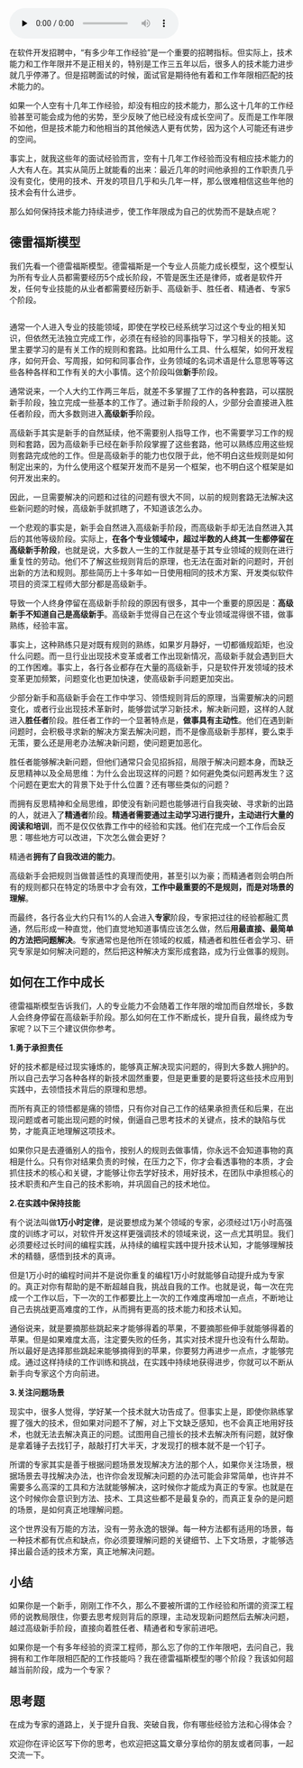 <audio id="audio" title="34 | 技术修炼之道：同样工作十几年，为什么有的人成为大厂架构师，有的人失业？" controls="" preload="none"><source id="mp3" src="https://static001.geekbang.org/resource/audio/ce/e5/cead9660a6f1c9467704fbdda6e71ce5.mp3"></audio>

在软件开发招聘中，“有多少年工作经验”是一个重要的招聘指标。但实际上，技术能力和工作年限并不是正相关的，特别是工作三五年以后，很多人的技术能力进步就几乎停滞了。但是招聘面试的时候，面试官是期待他有着和工作年限相匹配的技术能力的。

如果一个人空有十几年工作经验，却没有相应的技术能力，那么这十几年的工作经验甚至可能会成为他的劣势，至少反映了他已经没有成长空间了。反而是工作年限不如他，但是技术能力和他相当的其他候选人更有优势，因为这个人可能还有进步的空间。

事实上，就我这些年的面试经验而言，空有十几年工作经验而没有相应技术能力的人大有人在。其实从简历上就能看的出来：最近几年的时间他承担的工作职责几乎没有变化，使用的技术、开发的项目几乎和头几年一样，那么很难相信这些年他的技术会有什么进步。

那么如何保持技术能力持续进步，使工作年限成为自己的优势而不是缺点呢？

## 德雷福斯模型

我们先看一个德雷福斯模型。德雷福斯是一个专业人员能力成长模型，这个模型认为所有专业人员都需要经历5个成长阶段，不管是医生还是律师，或者是软件开发，任何专业技能的从业者都需要经历新手、高级新手、胜任者、精通者、专家5个阶段。

<img src="https://static001.geekbang.org/resource/image/75/57/751f36321ade6b0e9a6214b6494f6857.png" alt="">

通常一个人进入专业的技能领域，即使在学校已经系统学习过这个专业的相关知识，但依然无法独立完成工作，必须在有经验的同事指导下，学习相关的技能。这里主要学习的是有关工作的规则和套路。比如用什么工具、什么框架，如何开发程序，如何开会、写周报，如何和同事合作，业务领域的名词术语是什么意思等等这些各种各样和工作有关的大小事情。这个阶段叫做**新手**阶段。

通常说来，一个人大约工作两三年后，就差不多掌握了工作的各种套路，可以摆脱新手阶段，独立完成一些基本的工作了。通过新手阶段的人，少部分会直接进入胜任者阶段，而大多数则进入**高级新手**阶段。

高级新手其实是新手的自然延续，他不需要别人指导工作，也不需要学习工作的规则和套路，因为高级新手已经在新手阶段掌握了这些套路，他可以熟练应用这些规则套路完成他的工作。但是高级新手的能力也仅限于此，他不明白这些规则是如何制定出来的，为什么使用这个框架开发而不是另一个框架，也不明白这个框架是如何开发出来的。

因此，一旦需要解决的问题和过往的问题有很大不同，以前的规则套路无法解决这些新问题的时候，高级新手就抓瞎了，不知道该怎么办。

一个悲观的事实是，新手会自然进入高级新手阶段，而高级新手却无法自然进入其后的其他等级阶段。实际上，**在各个专业领域中，超过半数的人终其一生都停留在高级新手阶段**，也就是说，大多数人一生的工作就是基于其专业领域的规则在进行重复性的劳动。他们不了解这些规则背后的原理，也无法在面对新的问题时，开创出新的方法和规则。那些简历上十多年如一日使用相同的技术方案、开发类似软件项目的资深工程师大部分都是高级新手。

导致一个人终身停留在高级新手阶段的原因有很多，其中一个重要的原因是：**高级新手不知道自己是高级新手**。高级新手觉得自己在这个专业领域混得很不错，做事熟练，经验丰富。

事实上，这种熟练只是对既有规则的熟练，如果岁月静好，一切都循规蹈矩，也没什么问题。而一旦行业出现技术变革或者工作出现新情况，高级新手就会遇到巨大的工作困难。事实上，各行各业都存在大量的高级新手，只是软件开发领域的技术变革更加频繁，问题变化也更加快速，使高级新手问题更加突出。

少部分新手和高级新手会在工作中学习、领悟规则背后的原理，当需要解决的问题变化，或者行业出现技术革新时，能够尝试学习新技术，解决新问题，这样的人就进入**胜任者**阶段。胜任者工作的一个显著特点是，**做事具有主动性**。他们在遇到新问题时，会积极寻求新的解决方案去解决问题，而不是像高级新手那样，要么束手无策，要么还是用老办法解决新问题，使问题更加恶化。

胜任者能够解决新问题，但他们通常只会见招拆招，局限于解决问题本身，而缺乏反思精神以及全局思维：为什么会出现这样的问题？如何避免类似问题再发生？这个问题在更宏大的背景下处于什么位置？还有哪些类似的问题？

而拥有反思精神和全局思维，即使没有新问题也能够进行自我突破、寻求新的出路的人，就进入了**精通者**阶段。**精通者需要通过主动学习进行提升，主动进行大量的阅读和培训**，而不是仅仅依靠工作中的经验和实践。他们在完成一个工作后会反思：哪些地方可以改进，下次怎么做会更好？

精通者**拥有了自我改进的能力**。

高级新手会把规则当做普适性的真理而使用，甚至引以为豪；而精通者则会明白所有的规则都只在特定的场景中才会有效，**工作中最重要的不是规则，而是对场景的理解**。

而最终，各行各业大约只有1%的人会进入**专家**阶段，专家把过往的经验都融汇贯通，然后形成一种直觉，他们直觉地知道事情应该怎么做，然后**用最直接、最简单的方法把问题解决**。专家通常也是他所在领域的权威，精通者和胜任者会学习、研究专家是如何解决问题的，然后把这种解决方案形成套路，成为行业做事的规则。

## 如何在工作中成长

德雷福斯模型告诉我们，人的专业能力不会随着工作年限的增加而自然增长，多数人会终身停留在高级新手阶段。那么如何在工作不断成长，提升自我，最终成为专家呢？以下三个建议供你参考。

**1.勇于承担责任**

好的技术都是经过现实锤炼的，能够真正解决现实问题的，得到大多数人拥护的。所以自己去学习各种各样的新技术固然重要，但是更重要的是要将这些技术应用到实践中，去领悟技术背后的原理和思想。

而所有真正的领悟都是痛的领悟，只有你对自己工作的结果承担责任和后果，在出现问题或者可能出现问题的时候，倒逼自己思考技术的关键点，技术的缺陷与优势，才能真正地理解这项技术。

如果你只是去遵循别人的指令，按别人的规则去做事情，你永远不会知道事物的真相是什么。只有你对结果负责的时候，在压力之下，你才会看透事物的本质，才会抓住技术的核心和关键，才能够让你去学好技术，用好技术，在团队中承担核心的技术职责和产生自己的技术影响，并巩固自己的技术地位。

**2.在实践中保持技能**

有个说法叫做**1万小时定律**，是说要想成为某个领域的专家，必须经过1万小时高强度的训练才可以，对软件开发这样更强调技术的领域来说，这一点尤其明显。我们必须要经过长时间的编程实践，从持续的编程实践中提升技术认知，才能够理解技术的精髓，感悟到技术的真谛。

但是1万小时的编程时间并不是说你重复的编程1万小时就能够自动提升成为专家的。真正对你有帮助的是不断超越自我，挑战自我的工作。也就是说，每一次在完成一个工作以后，下一次的工作都要比上一次的工作难度再增加一点点，不断地让自己去挑战更高难度的工作，从而拥有更高的技术能力和技术认知。

通俗说来，就是要摘那些跳起来才能够得着的苹果，不要摘那些伸手就能够得着的苹果。但是如果难度太高，注定要失败的任务，其实对技术提升也没有什么帮助。所以最好是选择那些跳起来能够摘得到的苹果，你要努力再进步一点点，才能够完成。通过这样持续的工作训练和挑战，在实践中持续地获得进步，你就可以不断从新手向专家这个方向前进。

**3.关注问题场景**

现实中，很多人觉得，学好某一个技术就大功告成了。但事实上是，即使你熟练掌握了强大的技术，但如果对问题不了解，对上下文缺乏感知，也不会真正地用好技术，也就无法去解决真正的问题。试图用自己擅长的技术去解决所有问题，就好像是拿着锤子去找钉子，敲敲打打大半天，才发现打的根本就不是一个钉子。

所谓的专家其实是善于根据问题场景发现解决方法的那个人，如果你关注场景，根据场景去寻找解决办法，也许你会发现解决问题的办法可能会非常简单，也许并不需要多么高深的工具和方法就能够解决，这时候你才能成为真正的专家。也就是在这个时候你会意识到方法、技术、工具这些都不是最复杂的，而真正复杂的是问题的场景，是如何真正地理解问题。

这个世界没有万能的方法，没有一劳永逸的银弹。每一种方法都有适用的场景，每一种技术都有优点和缺点，你必须要理解问题的关键细节、上下文场景，才能够选择出最合适的技术方案，真正地解决问题。

## 小结

如果你是一个新手，刚刚工作不久，那么不要被所谓的工作经验和所谓的资深工程师的说教局限住，你要去思考规则背后的原理，主动发现新问题然后去解决问题，越过高级新手阶段，直接向着胜任者、精通者和专家前进吧。

如果你是一个有多年经验的资深工程师，那么忘了你的工作年限吧，去问自己，我拥有和工作年限相匹配的工作技能吗？我在德雷福斯模型的哪个阶段？我该如何超越当前阶段，成为一个专家？

## 思考题

在成为专家的道路上，关于提升自我、突破自我，你有哪些经验方法和心得体会？

欢迎你在评论区写下你的思考，也欢迎把这篇文章分享给你的朋友或者同事，一起交流一下。

